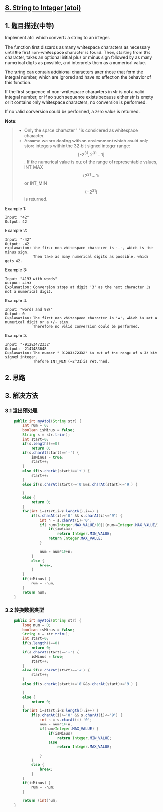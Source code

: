 ## [8. String to Integer \(atoi\)](https://leetcode-cn.com/problems/string-to-integer-atoi/)

## 1. 题目描述\(中等\)

Implement atoi which converts a string to an integer.

The function first discards as many whitespace characters as necessary until the first non-whitespace character is found. Then, starting from this character, takes an optional initial plus or minus sign followed by as many numerical digits as possible, and interprets them as a numerical value.

The string can contain additional characters after those that form the integral number, which are ignored and have no effect on the behavior of this function.

If the first sequence of non-whitespace characters in str is not a valid integral number, or if no such sequence exists because either str is empty or it contains only whitespace characters, no conversion is performed.

If no valid conversion could be performed, a zero value is returned.

**Note:**
> * Only the space character ' ' is considered as whitespace character.  
> * Assume we are dealing with an environment which could only store integers within the 32-bit signed integer range: $$[−2^{31},  2^{31} − 1]$$. If the numerical value is out of the range of representable values, INT\_MAX $$(2^{31} − 1)$$ or INT\_MIN $$(−2^{31})$$ is returned.

Example 1:

```
Input: "42"  
Output: 42
```

Example 2:

```
Input: "-42"  
Output: -42
Explanation: The first non-whitespace character is '-', which is the minus sign.  
             Then take as many numerical digits as possible, which gets 42.
```
Example 3:

```
Input: "4193 with words"  
Output: 4193
Explanation: Conversion stops at digit '3' as the next character is not a numerical digit.
```
Example 4:

```
Input: "words and 987"  
Output: 0
Explanation: The first non-whitespace character is 'w', which is not a numerical digit or a +/- sign.        
             Therefore no valid conversion could be performed.
```
Example 5:

```
Input: "-91283472332"  
Output: -2147483648
Explanation: The number "-91283472332" is out of the range of a 32-bit signed integer.
             Thefore INT_MIN (−2^31)is returned.
```

## 2. 思路

## 3. 解决方法

### 3.1 溢出预处理

```java
    public int myAtoi(String str) {
        int num = 0;
        boolean isMinus = false;
        String s = str.trim();
        int start=0;
        if(s.length()==0)
            return 0;
        if(s.charAt(start)=='-') {
            isMinus = true;
            start++;
        }
        else if(s.charAt(start)=='+') {
            start++;
        }
        else if(s.charAt(start)>='0'&&s.charAt(start)<='9') {

        }
        else {
            return 0;
        }
        for(int i=start;i<s.length();i++) {
            if(s.charAt(i)>='0' && s.charAt(i)<='9') {
                int n = s.charAt(i)-'0';
                if( num>Integer.MAX_VALUE/10||(num==Integer.MAX_VALUE/10 && n >=8)) {
                    if(isMinus)
                        return Integer.MIN_VALUE;
                    return Integer.MAX_VALUE;
                }

                num = num*10+n;
            }
            else {
                break;
            }
        }
        if(isMinus) {
            num = -num;
        }
        return num;
    }
```

### 3.2 转换数据类型

```java
    public int myAtoi(String str) {
        long num = 0;
        boolean isMinus = false;
        String s = str.trim();
        int start=0;
        if(s.length()==0)
            return 0;
        if(s.charAt(start)=='-') {
            isMinus = true;
            start++;
        }
        else if(s.charAt(start)=='+') {
            start++;
        }
        else if(s.charAt(start)>='0'&&s.charAt(start)<='9') {

        }
        else {
            return 0;
        }
        for(int i=start;i<s.length();i++) {
            if(s.charAt(i)>='0' && s.charAt(i)<='9') {
                int n = s.charAt(i)-'0';
                num = num*10+n;
                if(num>Integer.MAX_VALUE) {
                    if(isMinus)
                        return Integer.MIN_VALUE;
                    else
                        return Integer.MAX_VALUE;

                }
            }
            else {
                break;
            }
        }
        if(isMinus) {
            num = -num;
        }

        return (int)num;
    }
```





